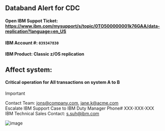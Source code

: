 ## Databand Alert for CDC

#### Open IBM Suppot Ticket: https://www.ibm.com/mysupport/s/topic/0TO500000001k76GAA/data-replication?language=en_US
#### IBM Account #: `039347830`
#### IBM Product: Classic z/OS replication
## Affect system:
#### Critical operation for All transactions on system A to B 
> [!Important]  
> Contact Team: jons@company.com, jane.k@acme.com  
> Escalate IBM Support Case to IBM Duty Manager Phone# XXX-XXX-XXX  
> IBM Technical Sales Contact: s.suh@ibm.com


![image](https://github.com/user-attachments/assets/2642b7b5-9b32-4f28-885e-4bfeab25844b)



